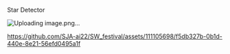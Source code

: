 Star Detector

![Uploading image.png…]()

https://github.com/SJA-ai22/SW_festival/assets/111105698/f5db327b-0b1d-440e-8e21-56efd0495a1f


